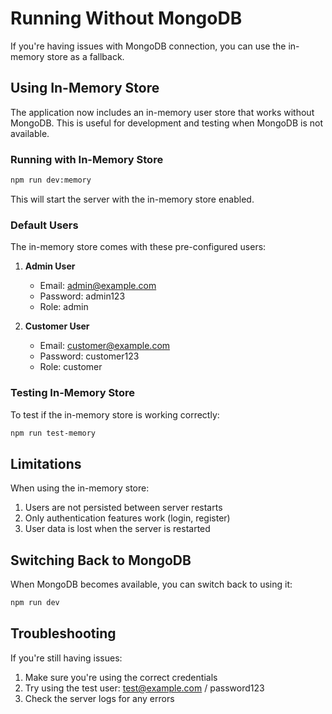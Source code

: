 # Running Without MongoDB

If you're having issues with MongoDB connection, you can use the in-memory store as a fallback.

## Using In-Memory Store

The application now includes an in-memory user store that works without MongoDB. This is useful for development and testing when MongoDB is not available.

### Running with In-Memory Store

```bash
npm run dev:memory
```

This will start the server with the in-memory store enabled.

### Default Users

The in-memory store comes with these pre-configured users:

1. **Admin User**
   - Email: admin@example.com
   - Password: admin123
   - Role: admin

2. **Customer User**
   - Email: customer@example.com
   - Password: customer123
   - Role: customer

### Testing In-Memory Store

To test if the in-memory store is working correctly:

```bash
npm run test-memory
```

## Limitations

When using the in-memory store:

1. Users are not persisted between server restarts
2. Only authentication features work (login, register)
3. User data is lost when the server is restarted

## Switching Back to MongoDB

When MongoDB becomes available, you can switch back to using it:

```bash
npm run dev
```

## Troubleshooting

If you're still having issues:

1. Make sure you're using the correct credentials
2. Try using the test user: test@example.com / password123
3. Check the server logs for any errors